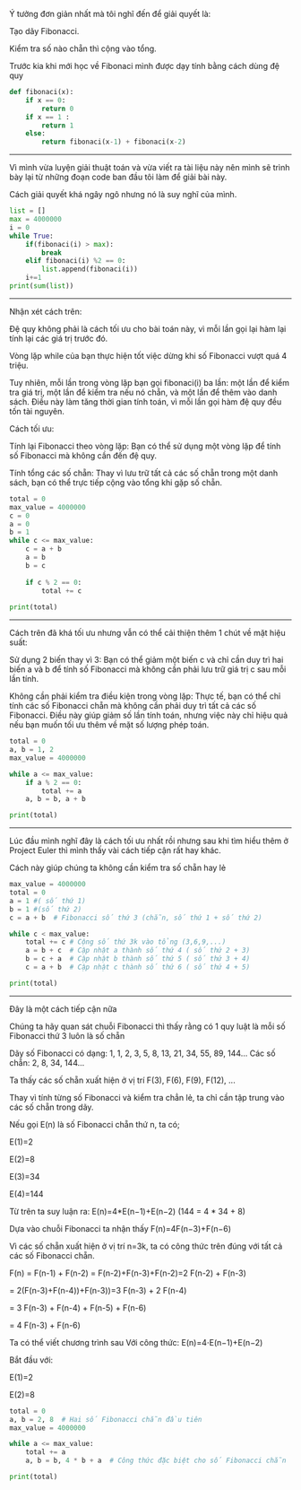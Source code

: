 Ý tưởng đơn giản nhất mà tôi nghĩ đến để giải quyết là:

Tạo dãy Fibonacci.

Kiểm tra số nào chẵn thì cộng vào tổng.

Trước kia khi mới học về Fibonaci mình được dạy tính bằng cách dùng đệ quy

```python
def fibonaci(x):
    if x == 0:
        return 0
    if x == 1 :
        return 1
    else: 
        return fibonaci(x-1) + fibonaci(x-2)
```
---

Vì mình vừa luyện giải thuật toán và vừa viết ra tài liệu này nên mình sẽ trình bày lại từ những đoạn code ban đầu tôi làm để giải bài này.

Cách giải quyết khá ngây ngô nhưng nó là suy nghĩ của mình.

```python
list = []
max = 4000000
i = 0
while True:
    if(fibonaci(i) > max):
        break
    elif fibonaci(i) %2 == 0:
        list.append(fibonaci(i))
    i+=1   
print(sum(list))
```

---

Nhận xét cách trên:

Đệ quy không phải là cách tối ưu cho bài toán này, vì mỗi lần gọi lại hàm lại tính lại các giá trị trước đó. 

Vòng lặp while của bạn thực hiện tốt việc dừng khi số Fibonacci vượt quá 4 triệu. 

Tuy nhiên, mỗi lần trong vòng lặp bạn gọi fibonaci(i) ba lần: một lần để kiểm tra giá trị, một lần để kiểm tra nếu nó chẵn, và một lần để thêm vào danh sách. Điều này làm tăng thời gian tính toán, vì mỗi lần gọi hàm đệ quy đều tốn tài nguyên.

Cách tối ưu:

Tính lại Fibonacci theo vòng lặp: Bạn có thể sử dụng một vòng lặp để tính số Fibonacci mà không cần đến đệ quy.

Tính tổng các số chẵn: Thay vì lưu trữ tất cả các số chẵn trong một danh sách, bạn có thể trực tiếp cộng vào tổng khi gặp số chẵn.

```python
total = 0
max_value = 4000000
c = 0
a = 0
b = 1
while c <= max_value:
    c = a + b
    a = b
    b = c
    
    if c % 2 == 0:
        total += c
    
print(total)
```

---

Cách trên đã khá tối ưu nhưng vẫn có thể cải thiện thêm 1 chút về mặt hiệu suất:

Sử dụng 2 biến thay vì 3: Bạn có thể giảm một biến c và chỉ cần duy trì hai biến a và b để tính số Fibonacci mà không cần phải lưu trữ giá trị c sau mỗi lần tính.

Không cần phải kiểm tra điều kiện trong vòng lặp: Thực tế, bạn có thể chỉ tính các số Fibonacci chẵn mà không cần phải duy trì tất cả các số Fibonacci. Điều này giúp giảm số lần tính toán, nhưng việc này chỉ hiệu quả nếu bạn muốn tối ưu thêm về mặt số lượng phép toán.

```python
total = 0
a, b = 1, 2
max_value = 4000000

while a <= max_value:
    if a % 2 == 0:
        total += a
    a, b = b, a + b 

print(total)

```

---

Lúc đầu mình nghĩ đây là cách tối ưu nhất rồi nhưng sau khi tìm hiểu thêm ở Project Euler thì mình thấy vài cách tiếp cận rất hay khác.

Cách này giúp chúng ta không cần kiểm tra số chẵn hay lẻ 

```python
max_value = 4000000
total = 0
a = 1 #( số thứ 1)
b = 1 #(số thứ 2)
c = a + b  # Fibonacci số thứ 3 (chẵn, số thứ 1 + số thứ 2)

while c < max_value:
    total += c # Cộng số thứ 3k vào tổng (3,6,9,...)
    a = b + c  # Cập nhật a thành số thứ 4 ( số thứ 2 + 3)
    b = c + a  # Cập nhật b thành số thứ 5 ( số thứ 3 + 4)
    c = a + b  # Cập nhật c thành số thứ 6 ( số thứ 4 + 5) 

print(total)

```

---

Đây là một cách tiếp cận nữa

Chúng ta hãy quan sát chuỗi Fibonacci thì thấy rằng có 1 quy luật là mỗi số Fibonacci thứ 3 luôn là số chẵn

Dãy số Fibonacci có dạng:
1, 1, 2, 3, 5, 8, 13, 21, 34, 55, 89, 144...
Các số chẵn: 2, 8, 34, 144...

Ta thấy các số chẵn xuất hiện ở vị trí  F(3), F(6), F(9), F(12), ...

Thay vì tính từng số Fibonacci và kiểm tra chẳn lẻ, ta chỉ cần tập trung vào các số chẵn trong dãy.

Nếu gọi E(n) là số Fibonacci chẵn thứ n, ta có;

E(1)=2

E(2)=8

E(3)=34

E(4)=144

Từ trên ta suy luận ra: E(n)=4*E(n−1)+E(n−2)  (144 = 4 * 34 + 8)

Dựa vào chuỗi Fibonacci ta nhận thấy F(n)=4F(n−3)+F(n−6)

Vì các số chẵn xuất hiện ở vị trí n=3k, ta có công thức trên đúng với tất cả các số Fibonacci chẵn.

F(n) = F(n-1) + F(n-2) 
= F(n-2)+F(n-3)+F(n-2)=2 F(n-2) + F(n-3) 

= 2(F(n-3)+F(n-4))+F(n-3))=3 F(n-3) + 2 F(n-4) 

= 3 F(n-3) + F(n-4) + F(n-5) + F(n-6) 

= 4 F(n-3) + F(n-6)

Ta có thể viết chương trình sau
Với công thức: E(n)=4⋅E(n−1)+E(n−2)

Bắt đầu với: 

E(1)=2

E(2)=8


```python
total = 0
a, b = 2, 8  # Hai số Fibonacci chẵn đầu tiên
max_value = 4000000

while a <= max_value:
    total += a
    a, b = b, 4 * b + a  # Công thức đặc biệt cho số Fibonacci chẵn

print(total)

```
